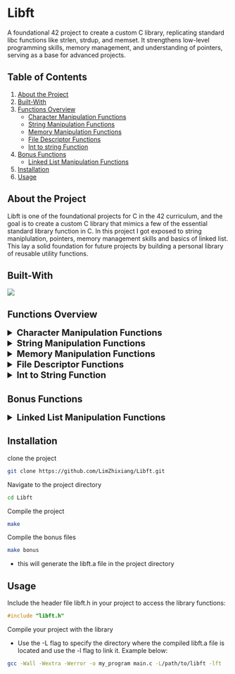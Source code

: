 # Libft
A foundational 42 project to create a custom C library, replicating standard libc functions like strlen, strdup, and memset. It strengthens low-level programming skills, memory management, and understanding of pointers, serving as a base for advanced projects.

## Table of Contents

1. [About the Project](#about-the-project)
2. [Built-With](#built-with)
2. [Functions Overview](#functions-overview)
	- [Character Manipulation Functions](#character-manipulation-functions)
	- [String Manipulation Functions](#string-manipulation-functions)
	- [Memory Manipulation Functions](#memory-manipulation-functions)
	- [File Descriptor Functions](#file-descriptor-functions)
	- [Int to string Function](#int-to-string-function)
3. [Bonus Functions](#bonus-functions)
	- [Linked List Manipulation Functions](#linked-list-manipulation-functions)
4. [Installation](#installation)
5. [Usage](#usage)

## About the Project
Libft is one of the foundational projects for C in the 42 curriculum, and the goal is to create a custom C library that mimics a few of the essential standard library function in C. In this project I got exposed to string maniplulation, pointers, memory management skills and basics of linked list. This lay a solid foundation for future projects by building a personal library of reusable utility functions.

## Built-With
<img src="https://skillicons.dev/icons?i=c">

## Functions Overview
<details id="character-manipulation-functions">
	<summary style="font-size: 20px; font-weight:bold;">Character Manipulation Functions</summary>

- `ft_isalnum(int c)`
	- Checks for an alphanumeric character.
	- Return: `1` is true, `0` is false.
- `ft_isalpha(int c)`
	- Checks for alphabetic character.
	- Return: `1` is true, `0` is false.
- `ft_isascii(int c)`
	- Checks if argument is a 7-bit unsigned char that fits into the ASCII character set.
	- Return: `1` is true, `0` is false.
- `ft_isdigit(int c)` 
	- Checks for a digit (0 through 9).
	- Return: `1` is true, `0` is false.
- `ft_isprint(int c)`
	- Checks if argument is a printable character including space.
	- Return: `1` is true, `0` is false.
- `ft_toupper(int c)`
	- Returns: Uppercase equivalent of c if it's lowercase, otherwise returns c.
- `ft_tolower(int c)`
	- Returns: Lowercase equivalent of c if it's lowercase, otherwise returns c.

</details>

<details id="string-manipulation-functions">
	<summary style="font-size: 20px; font-weight:bold;">String Manipulation Functions</summary>

- `ft_split(char const *s, char c)`
	- Returns an array of strings obtained by splitting s using the character c as a delimiter.
	- Returns: `NULL` is memory allocation fails; otherwise a `NULL` terminated array.
- `ft_strchr(const char *s, int c)`
	- Finds the first occurence of character c in the string s
	- Returns: The pointer to the occurence of c in the string, else `NULL`.
- `ft_strdup(const char *s)`
	- Copies string s and returns it as a new string
	- Returns: Pointer to a new string which is a duplicate of s, if fails returns `NULL`
- `ft_striteri(char *s, void (*f)(unsigned int, char*))`
	- Applies function f to each character of the string passed as argument and passing its index as first argument. Each character is passed by address to f to be modified if necessary.
	- Returns: No return value.
- `ft_strjoin(char const *s1, char const *s2)`
	- Allocates memory and returns a new string which is the result of the concatenation of s1 and s2.
	- Returns: Pointer to a new string which is the concatentation of s1 and s2, `NULL` if memory allocation fails.
- `ft_strlcat(char *dst, const char *src, size_t size)`
	- Appends the NUL-terminated string src to the end of dst. it will append at most size - strlen(dst) - 1 bytes, NUL-terminating the result.
	- Returns: The total length of the string the function creates.
- `ft_strlcpy(char *dst, const char *src, size_t size)`
	- Copies up to size -1 characters from the NUL-terminated string src to dst, NUL-terminating the result.
	- Returns: The total length of the string the function creates.
- `ft_strlen(const char *s)`
	- Returns: Length of the string s as size_t.
- `ft_strmapi(char const *s, char (*f)(unsigned int, char))`
	- Applies the function f to each character of the string s to create a new string resulting from successive application of f.
	- returns: The string created from the successive applications of 'f'. Returns NULL if the memory allocation fails.
- `ft_strncmp(const char *s1, const char *s2, size_t )`
	- Compares the first n character of the two strings s1 and s2.
	- Returns: Returns `0` if the strings are equal up to `n` characters, `> 0` value if non-matching character s1 is greater than the corresponding character in s2. `< 0` value if non-matching character in s1 is less than corresponding characte in s2.
- `ft_strnstr(const char *big, const char *little, size_t len)`
	- Locates the first occurrence of little in the string big, where not more than len characters are searched. Characters that appear after '\0' are not searched.
	- Returns: If little is an empty string, big is returned; `NULL` if little occurs nowhere in big; otherwise pointer to the first character of the first occurence of little is returned.
- `ft_strrchr(const char *s, int c)`
	- Locates the last occurence of char c in string s.
	- Returns: `NULL` if char c is not found in s; pointer to the last occurence of c in string s.
- `ft_strtrim(char const *s1, char const *set)`
	- Returns a copy of s1 with the characters specified in set removed from the beginning and the end of the string.
	- Returns: `NULL` if memory allocation fails; otherwise returns a copy of the trimmed string.
- `ft_substr(char const *s, unsigned int start, size_t len)`
	- Returns a substr of string s, beginning from index start and of maximum len.
	- Returns: `NULL` if memory allocation fails; otherwise returns the '\0' terminated sub string.
- `ft_atoi(const char *nptr)`
	- Converts a string to an integer
	- Returns: The converted value as int.

</details>

<details id="memory-manipulation-functions">
	<summary style="font-size: 20px; font-weight:bold;">Memory Manipulation Functions</summary>

- `ft_bzero(void *s, size_t n)`
	- Erases data in the n bytes of a memory starting at the location pointed to by s, by writing '\0' to the area.
- `ft_calloc(size_t nmemb, size_t size)`
	- Allocates memory for an array of nmemb elements of size bytes each and returns a pointer to the allocated memory. The memory is set to zero.
	- Returns: `NULL` if memory allocation fails, otherwise a pointer to the allocated memory.
- `ft_memchr(const void *s, int c, size_t n)`
	- Scans the initial n bytes of the memory pointed to by s for the first instance of c.
	- Returns: `NULL` if no matching byte is found; otherwise pointer to the matching byte.
- `ft_memcmp(const void *s1, const void *s2, size_t n)`
	- Compares the first n bytes of s1 and s2.
	- Returns: `0` if the string is equal up to n bytes; > 0 if a character in s1 is greater than s2; < 0 if a character in s2 is greater than s1.
- `ft_memcpy(void *dest, const void *src, size_t n)`
	- Copies n bytes of memory from src to dest.
	- Returns: pointer to dest.
- `ft_memmove(void *dest, const void *src, size_t n)`
	- Copies n bytes of memory from src to dest but it handles if the memory areas of dest and src overlaps.
	- Returns: pointer to dest.
- `ft_memset(void *s, int c, size_t n)`
	- Fills up first n bytes of memory s with a constant byte c.

</details>

<details id="file-descriptor-functions">
	<summary style="font-size: 20px; font-weight:bold;">File Descriptor Functions</summary>

- `ft_putchar_fd(char c, int fd)`
	- Outputs the character c to the given file descriptor.
- `ft_putendl_fd(char *s, int fd)`
	- Outputs the string s, followed by a newline '\n' to the given file descriptor.
- `ft_putnbr_fd(int n, int fd)`
	- Outputs the int n to the given file descriptor.
- `ft_putstr_fd(char *s, int fd)`
	- Outputs the string s to the given file descriptor.
</details>

<details id="int-to-string-function">
	<summary style="font-size: 20px; font-weight:bold;">Int to String Function</summary>

- `ft_itoa(int n)`
	- Converts a integer to a string.
	- Returns: `NULL` if memory allocation fails; otherwise pointer to converted string.

</details>

## Bonus Functions

<details id="linked-list-manipulation-functions">
	<summary style="font-size: 20px; font-weight:bold;">Linked List Manipulation Functions</summary>

- `ft_lstadd_back(t_list **lst, t_list *new)`
	- Adds a new node (new) to the back of the lst, if lst is empty then new will be the head in lst.
- `ft_lstadd_front(t_list **lst, t_list *new)`
	- Adds a new node (new) to the front of lst, making it the head of lst.
- `ft_lstclear(t_list **lst, void (*del)(void *))`
	- Deletes and free every node in lst.
- `ft_lstdelone(t_list *lst, void (*del)(void *))`
	- Deletes and free the node lst, the memory of next node will not be freed.
- `ft_lstiter(t_list *lst, void (*f)(void *))`
	- Iterates through the lst and applies the function 'f' to the content of each node.
- `ft_lstlast(t_list *lst)`
	- Iterates through the linked list lst and returns the last element of the lst.
	- Returns: Last node of the linked list.
- `ft_lstmap(t_list *lst, void *(*f)(void *), void (*del)(void *))`
	- Applies the function f to the content of each element. Creating a new list resulting in successful applications of function f.
	- Returns: `NULL` if memory allocation fails; otherwise pointer to the new list.
- `ft_lstnew(void *content)`
	- Creates a new node with content.
	- Returns: `NULL` if memory allocation fails; otherwise returns new node.
- `ft_lstsize(t_list *lst)`
	- Counts the number of nodes in the link list lst.
	- Returns: int number of nodes in the linked list.

</details>

## Installation
clone the project
```bash
git clone https://github.com/LimZhixiang/Libft.git
```
Navigate to the project directory
```bash
cd Libft
```
Compile the project
```bash
make
```
Compile the bonus files
```bash
make bonus
```
- this will generate the libft.a file in the project directory

## Usage
Include the header file libft.h in your project to access the library functions:
```c
#include "libft.h"
```
Compile your project with the library
- Use the -L flag to specify the directory where the compiled libft.a file is located and use the -l flag to link it. Example below:
```bash
gcc -Wall -Wextra -Werror -o my_program main.c -L/path/to/libft -lft
```